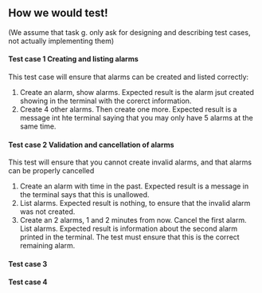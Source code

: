 ## How we would test!
(We assume that task g. only ask for designing and describing test cases, not actually implementing them)

#### **Test case 1 Creating and listing alarms** 
<p>This test case will ensure that alarms can be created and listed correctly:<br></p>

1. Create an alarm, show alarms. Expected result is the alarm jsut created showing in the terminal with the corerct information. 
2. Create 4 other alarms. Then create one more. Expected result  is a message int hte terminal saying that you may only have 5 alarms at the same time.

#### **Test case 2 Validation and cancellation of alarms**
<p>This test will ensure that you cannot create invalid alarms, and that alarms can be properly cancelled</p>

1. Create an alarm with time in the past. Expected result is a message in the terminal says that this is unallowed.
2. List alarms. Expected result is nothing, to ensure that the invalid alarm was not created.
3. Create an 2 alarms, 1 and 2 minutes from now. Cancel the first alarm. List alarms. Expected result is information about the second alarm printed in the terminal. The test must ensure that this is the correct remaining alarm.

#### Test case 3
#### Test case 4
